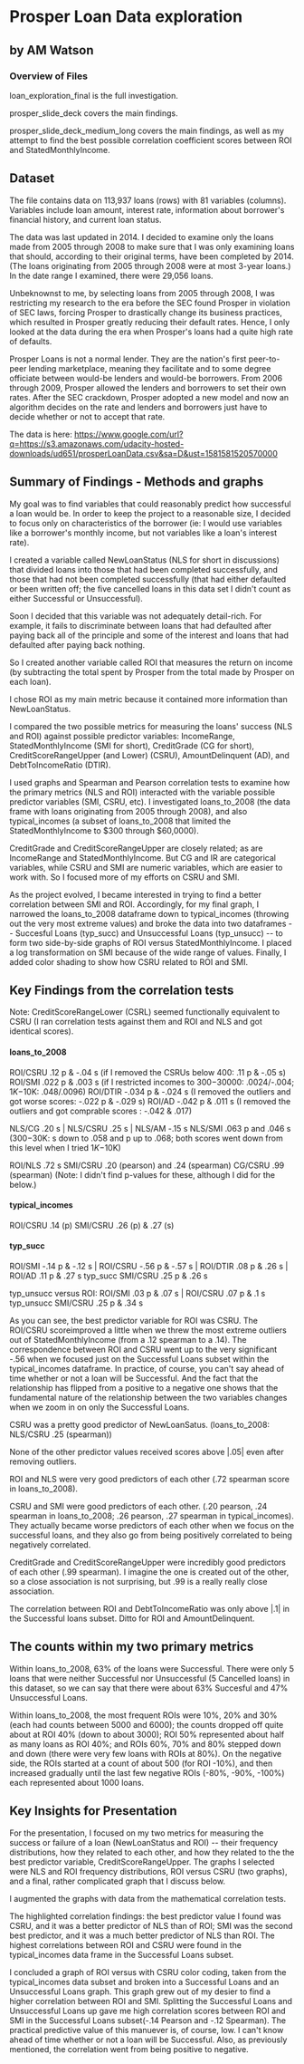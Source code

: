 # Prosper Loan Data exploration
## by AM Watson

### Overview of Files

loan_exploration_final is the full investigation.

prosper_slide_deck covers the main findings.

prosper_slide_deck_medium_long covers the main findings, as well as my attempt to find the best possible correlation coefficient scores between ROI and StatedMonthlyIncome.

## Dataset

The file contains data on 113,937 loans (rows) with 81 variables (columns). Variables include loan amount, interest rate, information about borrower's financial history, and current loan status.

The data was last updated in 2014. I decided to examine only the loans made from 2005 through 2008 to make sure that I was only examining loans that should, according to their original terms, have been completed by 2014. (The loans originating from 2005 through 2008 were at most 3-year loans.) In the date range I examined, there were 29,056 loans. 

Unbeknownst to me, by selecting loans from 2005 through 2008, I was restricting my research to the era before the SEC found Prosper in violation of SEC laws, forcing Prosper to drastically change its business practices, which resulted in Prosper greatly reducing their default rates. Hence, I only looked at the data during the era when Prosper's loans had a quite high rate of defaults.

Prosper Loans is not a normal lender. They are the nation's first peer-to-peer lending marketplace, meaning they facilitate and to some degree officiate between would-be lenders and would-be borrowers. From 2006 through 2009, Prosper allowed the lenders and borrowers to set their own rates. After the SEC crackdown, Prosper adopted a new model and now an algorithm decides on the rate and lenders and borrowers just have to decide whether or not to accept that rate.

The data is here: https://www.google.com/url?q=https://s3.amazonaws.com/udacity-hosted-downloads/ud651/prosperLoanData.csv&sa=D&ust=1581581520570000

## Summary of Findings - Methods and graphs

My goal was to find variables that could reasonably predict how successful a loan would be. In order to keep the project to a reasonable size, I decided to focus only on characteristics of the borrower (ie: I would use variables like a borrower's monthly income, but not variables like a loan's interest rate).

I created a variable called NewLoanStatus (NLS for short in discussions) that divided loans into those that had been completed successfully, and those that had not been completed successfully (that had either defaulted or been written off; the five cancelled loans in this data set I didn't count as either Successful or Unsuccessful).

Soon I decided that this variable was not adequately detail-rich. For example, it fails to discriminate between loans that had defaulted after paying back all of the principle and some of the interest and loans that had defaulted after paying back nothing. 

So I created another variable called ROI that measures the return on income (by subtracting the total spent by Prosper from the total made by Prosper on each loan).

I chose ROI as my main metric because it contained more information than NewLoanStatus. 

I compared the two possible metrics for measuring the loans' success (NLS and ROI) against possible predictor variables: IncomeRange, StatedMonthlyIncome (SMI for short), CreditGrade (CG for short), CreditScoreRangeUpper (and Lower) (CSRU), AmountDelinquent (AD), and DebtToIncomeRatio (DTIR). 

I used graphs and Spearman and Pearson correlation tests to examine how the primary metrics (NLS and ROI) interacted with the variable possible predictor variables (SMI, CSRU, etc). I investigated loans_to_2008 (the data frame with loans originating from 2005 through 2008), and also typical_incomes (a subset of loans_to_2008 that limited the StatedMonthlyIncome to $300 through $60,0000). 

CreditGrade and CreditScoreRangeUpper are closely related; as are IncomeRange and StatedMonthlyIncome. But CG and IR are categorical variables, while CSRU and SMI are numeric variables, which are easier to work with. So I focused more of my efforts on CSRU and SMI. 

As the project evolved, I became interested in trying to find a better correlation between SMI and ROI. Accordingly, for my final graph, I narrowed the loans_to_2008 dataframe down to typical_incomes (throwing out the very most extreme values) and broke the data into two dataframes -- Succesful Loans (typ_succ) and Unsuccessful Loans (typ_unsucc) -- to form two side-by-side graphs of ROI versus StatedMonthlyIncome. I placed a log transformation on SMI because of the wide range of values. Finally, I added color shading to show how CSRU related to ROI and SMI.  


## Key Findings from the correlation tests

Note: CreditScoreRangeLower (CSRL) seemed functionally equivalent to CSRU (I ran correlation tests against them and ROI and NLS and got identical scores). 

#### loans_to_2008 
ROI/CSRU .12 p & -.04 s (if I removed the CSRUs below 400: .11 p & -.05 s)
ROI/SMI .022 p & .003 s (if I restricted incomes to $300-$30000: .0024/-.004; $1K-$10K: .048/.0096)
ROI/DTIR -.034 p & -.024 s (I removed the outliers and got worse scores: -.022 p & -.029 s) 
ROI/AD -.042 p & .011 s (I removed the outliers and got comprable scores : -.042 & .017)

NLS/CG .20 s | NLS/CSRU .25 s | NLS/AM -.15 s
NLS/SMI .063 p and .046 s ($300-$30K: s down to .058 and p up to .068; both scores went down from this level when I tried $1K-$10K)

ROI/NLS .72 s
SMI/CSRU .20 (pearson) and .24 (spearman) 
CG/CSRU .99 (spearman)
(Note: I didn't find p-values for these, although I did for the below.)

#### typical_incomes 
ROI/CSRU .14 (p) 
SMI/CSRU .26 (p) & .27 (s)

#### typ_succ
ROI/SMI -.14 p & -.12 s | ROI/CSRU -.56 p & -.57 s | ROI/DTIR .08 p & .26 s | ROI/AD .11 p & .27 s
typ_succ SMI/CSRU .25 p & .26 s

typ_unsucc versus ROI: ROI/SMI .03 p & .07 s | ROI/CSRU .07 p & .1 s 
typ_unsucc SMI/CSRU .25 p & .34 s

As you can see, the best predictor variable for ROI was CSRU. The ROI/CSRU scoreimproved a little when we threw the most extreme outliers out of StatedMonthlyIncome (from a .12 spearman to a .14). The correspondence between ROI and CSRU went up to the very significant -.56 when we focused just on the Successful Loans subset within the typical_incomes dataframe. In practice, of course, you can't say ahead of time whether or not a loan will be Successful. And the fact that the relationship has flipped from a positive to a negative one shows that the fundamental nature of the relationship between the two variables changes when we zoom in on only the Successful Loans.

CSRU was a pretty good predictor of NewLoanSatus. (loans_to_2008: NLS/CSRU .25 (spearman)) 

None of the other predictor values received scores above |.05| even after removing outliers.

ROI and NLS were very good predictors of each other (.72 spearman score in loans_to_2008).

CSRU and SMI were good predictors of each other. (.20 pearson, .24 spearman in loans_to_2008; .26 pearson, .27 spearman in typical_incomes). They actually became worse predictors of each other when we focus on the successful loans, and they also go from being positively correlated to being negatively correlated.

CreditGrade and CreditScoreRangeUpper were incredibly good predictors of each other (.99 spearman). I imagine the one is created out of the other, so a close association is not surprising, but .99 is a really really close association.

The correlation between ROI and DebtToIncomeRatio was only above |.1| in the Successful loans subset. Ditto for ROI and AmountDelinquent. 

## The counts within my two primary metrics

Within loans_to_2008, 63% of the loans were Successful. There were only 5 loans that were neither Successful nor Unsuccessful (5 Cancelled loans) in this dataset, so we can say that there were about 63% Succesful and 47% Unsuccessful Loans.

Within loans_to_2008, the most frequent ROIs were 10%, 20% and 30% (each had counts between 5000 and 6000); the counts dropped off quite about at ROI 40% (down to about 3000); ROI 50% represented about half as many loans as ROI 40%; and ROIs 60%, 70% and 80% stepped down and down (there were very few loans with ROIs at 80%). On the negative side, the ROIs started at a count of about 500 (for ROI -10%), and then increased gradually until the last few negative ROIs (-80%, -90%, -100%) each represented about 1000 loans.


## Key Insights for Presentation

For the presentation, I focused on my two metrics for measuring the success or failure of a loan (NewLoanStatus and ROI) -- their frequency distributions, how they related to each other, and how they related to the the best predictor variable, CreditScoreRangeUpper. The graphs I selected were NLS and ROI frequency distributions, ROI versus CSRU (two graphs), and a final, rather complicated graph that I discuss below.

I augmented the graphs with data from the mathematical correlation tests. 

The highlighted correlation findings: the best predictor value I found was CSRU, and it was a better predictor of NLS than of ROI; SMI was the second best predictor, and it was a much better predictor of NLS than ROI. The highest correlations between ROI and CSRU were found in the typical_incomes data frame in the Successful Loans subset.

I concluded a graph of ROI versus with CSRU color coding, taken from the typical_incomes data subset and broken into a Successful Loans and an Unsuccessful Loans graph. This graph grew out of my desier to find a higher correlation between ROI and SMI. Splitting the Successful Loans and Unsuccessful Loans up gave me high correlation scores between ROI and SMI in the Successful Loans subset(-.14 Pearson and -.12 Spearman). The practical predictive value of this manuever is, of course, low. I can't know ahead of time whether or not a loan will be Successful. Also, as previously mentioned, the correlation went from being positive to negative.
